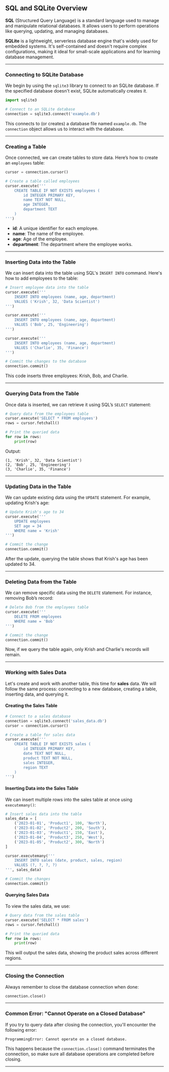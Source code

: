 ## SQL and SQLite Overview

**SQL** (Structured Query Language) is a standard language used to manage and manipulate relational databases. It allows users to perform operations like querying, updating, and managing databases.

**SQLite** is a lightweight, serverless database engine that's widely used for embedded systems. It's self-contained and doesn't require complex configurations, making it ideal for small-scale applications and for learning database management.

---

### Connecting to SQLite Database

We begin by using the `sqlite3` library to connect to an SQLite database. If the specified database doesn't exist, SQLite automatically creates it.

```python
import sqlite3

# Connect to an SQLite database
connection = sqlite3.connect('example.db')
```

This connects to (or creates) a database file named `example.db`. The `connection` object allows us to interact with the database.

---

### Creating a Table

Once connected, we can create tables to store data. Here’s how to create an `employees` table:

```python
cursor = connection.cursor()

# Create a table called employees
cursor.execute('''
    CREATE TABLE IF NOT EXISTS employees (
        id INTEGER PRIMARY KEY,
        name TEXT NOT NULL,
        age INTEGER,
        department TEXT
    )
''')
```

- **id**: A unique identifier for each employee.
- **name**: The name of the employee.
- **age**: Age of the employee.
- **department**: The department where the employee works.

---

### Inserting Data into the Table

We can insert data into the table using SQL's `INSERT INTO` command. Here's how to add employees to the table:

```python
# Insert employee data into the table
cursor.execute('''
    INSERT INTO employees (name, age, department)
    VALUES ('Krish', 32, 'Data Scientist')
''')

cursor.execute('''
    INSERT INTO employees (name, age, department)
    VALUES ('Bob', 25, 'Engineering')
''')

cursor.execute('''
    INSERT INTO employees (name, age, department)
    VALUES ('Charlie', 35, 'Finance')
''')

# Commit the changes to the database
connection.commit()
```

This code inserts three employees: Krish, Bob, and Charlie.

---

### Querying Data from the Table

Once data is inserted, we can retrieve it using SQL’s `SELECT` statement:

```python
# Query data from the employees table
cursor.execute('SELECT * FROM employees')
rows = cursor.fetchall()

# Print the queried data
for row in rows:
    print(row)
```

Output:
```
(1, 'Krish', 32, 'Data Scientist')
(2, 'Bob', 25, 'Engineering')
(3, 'Charlie', 35, 'Finance')
```

---

### Updating Data in the Table

We can update existing data using the `UPDATE` statement. For example, updating Krish's age:

```python
# Update Krish's age to 34
cursor.execute('''
    UPDATE employees
    SET age = 34
    WHERE name = 'Krish'
''')

# Commit the change
connection.commit()
```

After the update, querying the table shows that Krish's age has been updated to 34.

---

### Deleting Data from the Table

We can remove specific data using the `DELETE` statement. For instance, removing Bob’s record:

```python
# Delete Bob from the employees table
cursor.execute('''
    DELETE FROM employees
    WHERE name = 'Bob'
''')

# Commit the change
connection.commit()
```

Now, if we query the table again, only Krish and Charlie's records will remain.

---

### Working with Sales Data

Let's create and work with another table, this time for **sales** data. We will follow the same process: connecting to a new database, creating a table, inserting data, and querying it.

#### Creating the Sales Table

```python
# Connect to a sales database
connection = sqlite3.connect('sales_data.db')
cursor = connection.cursor()

# Create a table for sales data
cursor.execute('''
    CREATE TABLE IF NOT EXISTS sales (
        id INTEGER PRIMARY KEY,
        date TEXT NOT NULL,
        product TEXT NOT NULL,
        sales INTEGER,
        region TEXT
    )
''')
```

#### Inserting Data into the Sales Table

We can insert multiple rows into the sales table at once using `executemany()`:

```python
# Insert sales data into the table
sales_data = [
    ('2023-01-01', 'Product1', 100, 'North'),
    ('2023-01-02', 'Product2', 200, 'South'),
    ('2023-01-03', 'Product1', 150, 'East'),
    ('2023-01-04', 'Product3', 250, 'West'),
    ('2023-01-05', 'Product2', 300, 'North')
]

cursor.executemany('''
    INSERT INTO sales (date, product, sales, region)
    VALUES (?, ?, ?, ?)
''', sales_data)

# Commit the changes
connection.commit()
```

#### Querying Sales Data

To view the sales data, we use:

```python
# Query data from the sales table
cursor.execute('SELECT * FROM sales')
rows = cursor.fetchall()

# Print the queried data
for row in rows:
    print(row)
```

This will output the sales data, showing the product sales across different regions.

---

### Closing the Connection

Always remember to close the database connection when done:

```python
connection.close()
```

---

### Common Error: "Cannot Operate on a Closed Database"

If you try to query data after closing the connection, you'll encounter the following error:

```
ProgrammingError: Cannot operate on a closed database.
```

This happens because the `connection.close()` command terminates the connection, so make sure all database operations are completed before closing.

---


